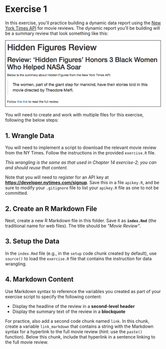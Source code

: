 # Exercise 1
In this exercise, you'll practice building a dynamic data report using the [New York Times API](https://developer.nytimes.com/) for movie reviews. The dynamic report you'll be building will be a summary review that look something like this:

![Completed movie review report](img/completed.png)

You will need to create and work with multiple files for this exercise, following the below steps:

## 1. Wrangle Data
You will need to implement a script to download the relevant movie review from the NY Times. Follow the instructions in the provided `exercise.R` file. 

_This wrangling is the same as that used in Chapter 14 exercise-2; you can and should reuse that content._

Note that you will need to register for an API key at **<https://developer.nytimes.com/signup>**. Save this in a file `apikey.R`, and be sure to modify your `.gitignore` file to list your `apikey.R` file as one to not be committed.

## 2. Create an R Markdown File
Next, create a new R Markdown file in this folder. Save it as **`index.Rmd`** (the traditional name for web files). The title should be _"Movie Review"_.

## 3. Setup the Data
In the `index.Rmd` file (e.g., in the `setup` code chunk created by default), use `source()` to load the `exercise.R` file that contains the instruction for data wrangling.

## 4. Markdown Content
Use Markdown syntax to reference the variables you created as part of your exercise script to specify the following content:

- Display the headline of the review in a **second-level header**
- Display the summary text of the review in a **blockquote**

For practice, also add a second code chunk named `link`. In this chunk, create a variable `link_markdown` that contains a string with the Markdown syntax for a hyperlink to the full movie review (hint: use the `paste()` function). Below this chunk, include that hyperlink in a sentence linking to the full movie review.